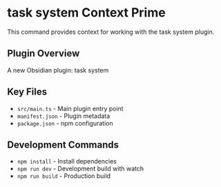 # task system Context Prime

This command provides context for working with the task system plugin.

## Plugin Overview
A new Obsidian plugin: task system

## Key Files
- `src/main.ts` - Main plugin entry point
- `manifest.json` - Plugin metadata
- `package.json` - npm configuration

## Development Commands
- `npm install` - Install dependencies
- `npm run dev` - Development build with watch
- `npm run build` - Production build
